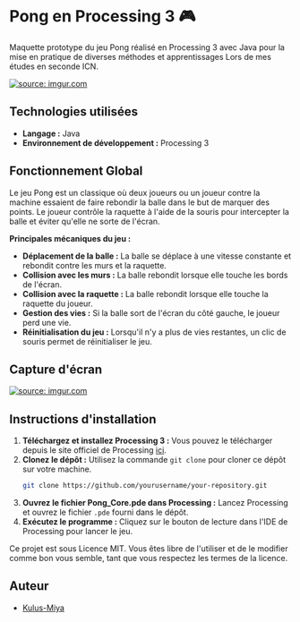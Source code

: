 # Pong en Processing 3 🎮

Maquette prototype du jeu Pong réalisé en Processing 3 avec Java pour la mise en pratique de diverses méthodes et apprentissages Lors de mes études en seconde ICN.

<a href="https://imgur.com/IIK8Jv8"><img src="https://i.imgur.com/IIK8Jv8.png" title="source: imgur.com" /></a>

## Technologies utilisées
- **Langage :** Java
- **Environnement de développement :** Processing 3

## Fonctionnement Global
Le jeu Pong est un classique où deux joueurs ou un joueur contre la machine essaient de faire rebondir la balle dans le but de marquer des points. Le joueur contrôle la raquette à l'aide de la souris pour intercepter la balle et éviter qu'elle ne sorte de l'écran.

**Principales mécaniques du jeu :**
- **Déplacement de la balle :** La balle se déplace à une vitesse constante et rebondit contre les murs et la raquette.
- **Collision avec les murs :** La balle rebondit lorsque elle touche les bords de l'écran.
- **Collision avec la raquette :** La balle rebondit lorsque elle touche la raquette du joueur.
- **Gestion des vies :** Si la balle sort de l'écran du côté gauche, le joueur perd une vie.
- **Réinitialisation du jeu :** Lorsqu'il n'y a plus de vies restantes, un clic de souris permet de réinitialiser le jeu.

## Capture d'écran
<a href="https://imgur.com/IIK8Jv8"><img src="https://i.imgur.com/IIK8Jv8.png" title="source: imgur.com" /></a>

## Instructions d'installation
1. **Téléchargez et installez Processing 3 :** Vous pouvez le télécharger depuis le site officiel de Processing [ici](https://processing.org/download/).
2. **Clonez le dépôt :** Utilisez la commande `git clone` pour cloner ce dépôt sur votre machine.
   ```bash
   git clone https://github.com/yourusername/your-repository.git
3. **Ouvrez le fichier Pong_Core.pde dans Processing :** Lancez Processing et ouvrez le fichier `.pde` fourni dans le dépôt.
4. **Exécutez le programme :** Cliquez sur le bouton de lecture dans l'IDE de Processing pour lancer le jeu.

Ce projet est sous Licence MIT. Vous êtes libre de l'utiliser et de le modifier comme bon vous semble, tant que vous respectez les termes de la licence.

## Auteur

- [Kulus-Miya](https://github.com/Kulus-Miya)

